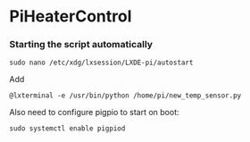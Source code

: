 # PiHeaterControl


### Starting the script automatically

`sudo nano /etc/xdg/lxsession/LXDE-pi/autostart`

Add

`@lxterminal -e /usr/bin/python /home/pi/new_temp_sensor.py`

Also need to configure pigpio to start on boot:

`sudo systemctl enable pigpiod`
